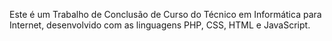Este é um Trabalho de Conclusão de Curso do Técnico em Informática para Internet, desenvolvido com as linguagens PHP, CSS, HTML e JavaScript.
